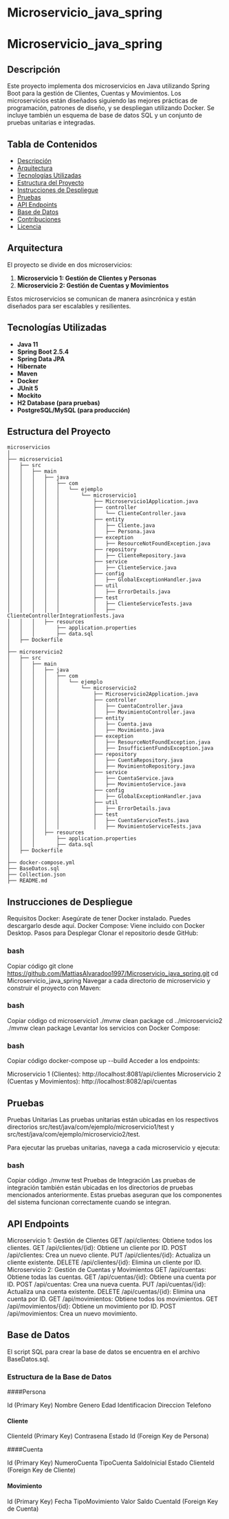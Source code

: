 # Microservicio_java_spring

# Microservicio_java_spring

## Descripción

Este proyecto implementa dos microservicios en Java utilizando Spring Boot para la gestión de Clientes, Cuentas y Movimientos. Los microservicios están diseñados siguiendo las mejores prácticas de programación, patrones de diseño, y se despliegan utilizando Docker. Se incluye también un esquema de base de datos SQL y un conjunto de pruebas unitarias e integradas.

## Tabla de Contenidos

- [Descripción](#descripción)
- [Arquitectura](#arquitectura)
- [Tecnologías Utilizadas](#tecnologías-utilizadas)
- [Estructura del Proyecto](#estructura-del-proyecto)
- [Instrucciones de Despliegue](#instrucciones-de-despliegue)
- [Pruebas](#pruebas)
- [API Endpoints](#api-endpoints)
- [Base de Datos](#base-de-datos)
- [Contribuciones](#contribuciones)
- [Licencia](#licencia)

## Arquitectura

El proyecto se divide en dos microservicios:

1. **Microservicio 1: Gestión de Clientes y Personas**
2. **Microservicio 2: Gestión de Cuentas y Movimientos**

Estos microservicios se comunican de manera asincrónica y están diseñados para ser escalables y resilientes.

## Tecnologías Utilizadas

- **Java 11**
- **Spring Boot 2.5.4**
- **Spring Data JPA**
- **Hibernate**
- **Maven**
- **Docker**
- **JUnit 5**
- **Mockito**
- **H2 Database (para pruebas)**
- **PostgreSQL/MySQL (para producción)**

## Estructura del Proyecto

```plaintext
microservicios
│
├── microservicio1
│   ├── src
│   │   ├── main
│   │   │   ├── java
│   │   │   │   ├── com
│   │   │   │   │   └── ejemplo
│   │   │   │   │       └── microservicio1
│   │   │   │   │           ├── Microservicio1Application.java
│   │   │   │   │           ├── controller
│   │   │   │   │           │   └── ClienteController.java
│   │   │   │   │           ├── entity
│   │   │   │   │           │   ├── Cliente.java
│   │   │   │   │           │   ├── Persona.java
│   │   │   │   │           ├── exception
│   │   │   │   │           │   ├── ResourceNotFoundException.java
│   │   │   │   │           ├── repository
│   │   │   │   │           │   ├── ClienteRepository.java
│   │   │   │   │           ├── service
│   │   │   │   │           │   ├── ClienteService.java
│   │   │   │   │           ├── config
│   │   │   │   │           │   ├── GlobalExceptionHandler.java
│   │   │   │   │           ├── util
│   │   │   │   │           │   ├── ErrorDetails.java
│   │   │   │   │           ├── test
│   │   │   │   │           │   ├── ClienteServiceTests.java
│   │   │   │   │           │   ├── ClienteControllerIntegrationTests.java
│   │   │   ├── resources
│   │   │       ├── application.properties
│   │   │       ├── data.sql
│   ├── Dockerfile
│
├── microservicio2
│   ├── src
│   │   ├── main
│   │   │   ├── java
│   │   │   │   ├── com
│   │   │   │   │   └── ejemplo
│   │   │   │   │       └── microservicio2
│   │   │   │   │           ├── Microservicio2Application.java
│   │   │   │   │           ├── controller
│   │   │   │   │           │   ├── CuentaController.java
│   │   │   │   │           │   ├── MovimientoController.java
│   │   │   │   │           ├── entity
│   │   │   │   │           │   ├── Cuenta.java
│   │   │   │   │           │   ├── Movimiento.java
│   │   │   │   │           ├── exception
│   │   │   │   │           │   ├── ResourceNotFoundException.java
│   │   │   │   │           │   ├── InsufficientFundsException.java
│   │   │   │   │           ├── repository
│   │   │   │   │           │   ├── CuentaRepository.java
│   │   │   │   │           │   ├── MovimientoRepository.java
│   │   │   │   │           ├── service
│   │   │   │   │           │   ├── CuentaService.java
│   │   │   │   │           │   ├── MovimientoService.java
│   │   │   │   │           ├── config
│   │   │   │   │           │   ├── GlobalExceptionHandler.java
│   │   │   │   │           ├── util
│   │   │   │   │           │   ├── ErrorDetails.java
│   │   │   │   │           ├── test
│   │   │   │   │           │   ├── CuentaServiceTests.java
│   │   │   │   │           │   ├── MovimientoServiceTests.java
│   │   │   ├── resources
│   │   │       ├── application.properties
│   │   │       ├── data.sql
│   ├── Dockerfile
│
├── docker-compose.yml
├── BaseDatos.sql
├── Collection.json
├── README.md
```

## Instrucciones de Despliegue
Requisitos
Docker: Asegúrate de tener Docker instalado. Puedes descargarlo desde aquí.
Docker Compose: Viene incluido con Docker Desktop.
Pasos para Desplegar
Clonar el repositorio desde GitHub:

### bash
Copiar código
git clone https://github.com/MattiasAlvaradoo1997/Microservicio_java_spring.git
cd Microservicio_java_spring
Navegar a cada directorio de microservicio y construir el proyecto con Maven:

### bash
Copiar código
cd microservicio1
./mvnw clean package
cd ../microservicio2
./mvnw clean package
Levantar los servicios con Docker Compose:

### bash
Copiar código
docker-compose up --build
Acceder a los endpoints:

Microservicio 1 (Clientes): http://localhost:8081/api/clientes
Microservicio 2 (Cuentas y Movimientos): http://localhost:8082/api/cuentas


## Pruebas
Pruebas Unitarias
Las pruebas unitarias están ubicadas en los respectivos directorios src/test/java/com/ejemplo/microservicio1/test y src/test/java/com/ejemplo/microservicio2/test.

Para ejecutar las pruebas unitarias, navega a cada microservicio y ejecuta:

### bash
Copiar código
./mvnw test
Pruebas de Integración
Las pruebas de integración también están ubicadas en los directorios de pruebas mencionados anteriormente. Estas pruebas aseguran que los componentes del sistema funcionan correctamente cuando se integran.

## API Endpoints
Microservicio 1: Gestión de Clientes
GET /api/clientes: Obtiene todos los clientes.
GET /api/clientes/{id}: Obtiene un cliente por ID.
POST /api/clientes: Crea un nuevo cliente.
PUT /api/clientes/{id}: Actualiza un cliente existente.
DELETE /api/clientes/{id}: Elimina un cliente por ID.
Microservicio 2: Gestión de Cuentas y Movimientos
GET /api/cuentas: Obtiene todas las cuentas.
GET /api/cuentas/{id}: Obtiene una cuenta por ID.
POST /api/cuentas: Crea una nueva cuenta.
PUT /api/cuentas/{id}: Actualiza una cuenta existente.
DELETE /api/cuentas/{id}: Elimina una cuenta por ID.
GET /api/movimientos: Obtiene todos los movimientos.
GET /api/movimientos/{id}: Obtiene un movimiento por ID.
POST /api/movimientos: Crea un nuevo movimiento.
## Base de Datos
El script SQL para crear la base de datos se encuentra en el archivo BaseDatos.sql.

### Estructura de la Base de Datos
####Persona

Id (Primary Key)
Nombre
Genero
Edad
Identificacion
Direccion
Telefono


#### Cliente

ClienteId (Primary Key)
Contrasena
Estado
Id (Foreign Key de Persona)

####Cuenta

Id (Primary Key)
NumeroCuenta
TipoCuenta
SaldoInicial
Estado
ClienteId (Foreign Key de Cliente)

#### Movimiento

Id (Primary Key)
Fecha
TipoMovimiento
Valor
Saldo
CuentaId (Foreign Key de Cuenta)
